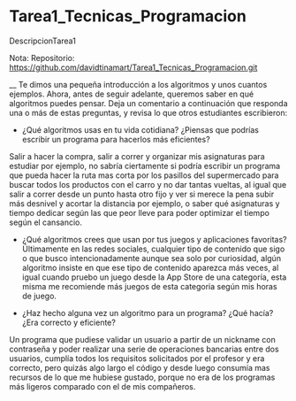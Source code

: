 # Tarea1_Tecnicas_Programacion
DescripcionTarea1

Nota: Repositorio: https://github.com/davidtinamart/Tarea1_Tecnicas_Programacion.git

__ Te dimos una pequeña introducción a los algoritmos y unos cuantos ejemplos. Ahora, antes de seguir adelante, queremos saber en qué algoritmos puedes pensar.
Deja un comentario a continuación que responda una o más de estas preguntas, y revisa lo que otros estudiantes escribieron:

* ¿Qué algoritmos usas en tu vida cotidiana? ¿Piensas que podrías escribir un programa para hacerlos más eficientes?

Salir a hacer la compra, salir a correr y organizar mis asignaturas para estudiar por ejemplo, no sabría 
ciertamente si podría escribir un programa que pueda hacer la ruta mas corta por los pasillos del supermercado para
buscar todos los productos con el carro y no dar tantas vueltas, al igual que salir a correr desde un punto hasta
otro fijo y ver si merece la pena subir más desnivel y acortar la distancia por ejemplo, o saber qué asignaturas y tiempo dedicar según las que peor lleve para poder optimizar el tiempo según el cansancio.


* ¿Qué algoritmos crees que usan por tus juegos y aplicaciones favoritas?
Últimamente en las redes sociales, cualquier tipo de contenido que sigo o que busco intencionadamente aunque sea solo por curiosidad, algún algoritmo insiste en que ese tipo de contenido aparezca más veces, al igual cuando pruebo un juego desde la App Store de una categoría, esta misma me recomiende más juegos de esta categoria según mis horas de juego. 


* ¿Haz hecho alguna vez un algoritmo para un programa? ¿Qué hacía? ¿Era correcto y eficiente?

Un programa que pudiese validar un usuario a partir de un nickname con contraseña y poder realizar una serie de operaciones bancarias entre dos usuarios, cumplía todos los requisitos solicitados por el profesor y era correcto, pero quizás algo largo el código y desde luego consumía mas recursos de lo que me hubiese gustado, porque no era de los programas más ligeros comparado con el de mis compañeros.
